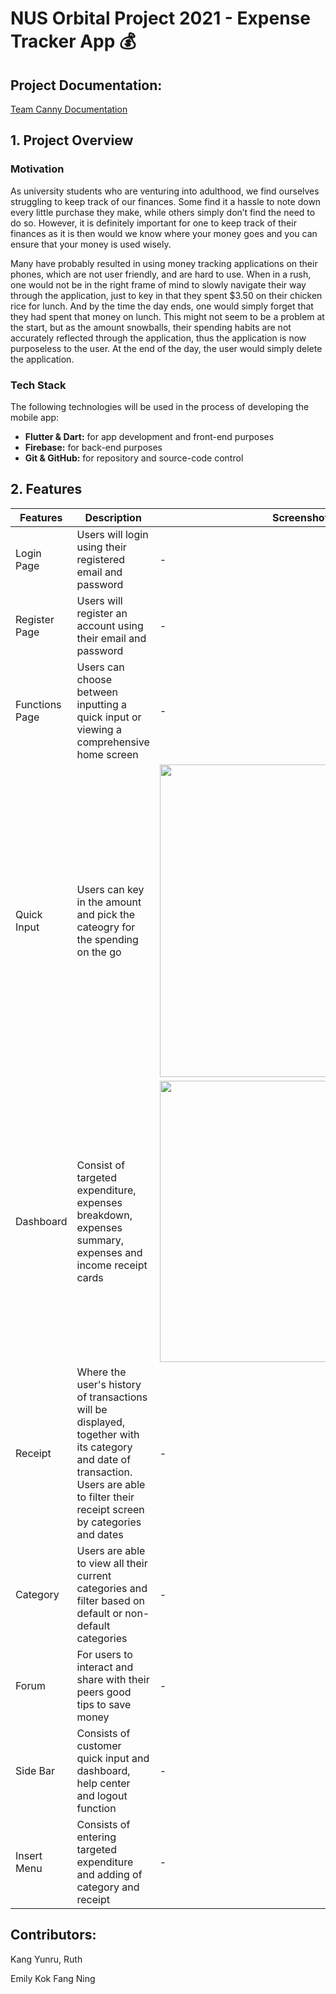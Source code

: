# NUS Orbital Project 2021 - Expense Tracker App 💰

## Project Documentation:
[Team Canny Documentation](https://docs.google.com/document/d/1WoM_8MpcHSbMwac13FGqDmxby7W3UP0leAfCGIvcXTU/edit?usp=sharing)

## 1. Project Overview
### Motivation
As university students who are venturing into adulthood, we find ourselves struggling to keep track of our finances. Some find it a hassle to note down every little purchase they make, while others simply don’t find the need to do so. However, it is definitely important for one to keep track of their finances as it is then would we know where your money goes and you can ensure that your money is used wisely.

Many have probably resulted in using money tracking applications on their phones, which are not user friendly, and are hard to use. When in a rush, one would not be in the right frame of mind to slowly navigate their way through the application, just to key in that they spent $3.50 on their chicken rice for lunch. And by the time the day ends, one would simply forget that they had spent that money on lunch. This might not seem to be a problem at the start, but as the amount snowballs, their spending habits are not accurately reflected through the application, thus the application is now purposeless to the user. At the end of the day, the user would simply delete the application.

### Tech Stack
The following technologies will be used in the process of developing the mobile app:
* **Flutter & Dart:** for app development and front-end purposes
* **Firebase:** for back-end purposes
* **Git & GitHub:** for repository and source-code control

## 2. Features
| Features | Description | Screenshot |
| -------- | ----------- | ---------- |
| Login Page | Users will login using their registered email and password |  - |
| Register Page | Users will register an account using their email and password |  - |
| Functions Page | Users can choose between inputting a quick input or viewing a comprehensive home screen | -  |
| Quick Input | Users can key in the amount and pick the cateogry for the spending on the go | <img src="https://github.com/ruthkangyr/Canny/blob/main/styles/images/quick%20input.jpg?raw=true" height="500" width="450"> |
| Dashboard | Consist of targeted expenditure, expenses breakdown, expenses summary, expenses and income receipt cards | <img src="https://github.com/ruthkangyr/Canny/blob/main/styles/images/expense%20breakdown%20card.gif?raw=true" height="450" width="450"> |
| Receipt | Where the user's history of transactions will be displayed, together with its category and date of transaction. Users are able to filter their receipt screen by categories and dates | - |
| Category | Users are able to view all their current categories and filter based on default or non-default categories | - |
| Forum | For users to interact and share with their peers good tips to save money | - |
| Side Bar | Consists of customer quick input and dashboard, help center and logout function | - |
| Insert Menu | Consists of entering targeted expenditure and adding of category and receipt | - |

## Contributors:
Kang Yunru, Ruth

Emily Kok Fang Ning
